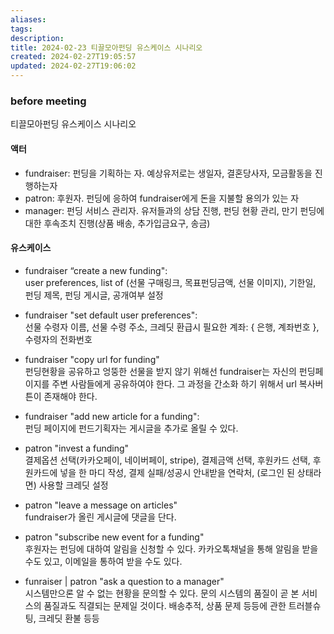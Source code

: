 ```yaml
---
aliases: 
tags: 
description:
title: 2024-02-23 티끌모아펀딩 유스케이스 시나리오
created: 2024-02-27T19:05:57
updated: 2024-02-27T19:06:02
---
```


### before meeting

티끌모아펀딩 유스케이스 시나리오

#### 액터  

- fundraiser: 펀딩을 기획하는 자. 예상유저로는 생일자, 결혼당사자, 모금활동을 진행하는자  
- patron: 후원자. 펀딩에 응하여 fundraiser에게 돈을 지불할 용의가 있는 자  
- manager: 펀딩 서비스 관리자. 유저들과의 상담 진행, 펀딩 현황 관리, 만기 펀딩에 대한 후속조치 진행(상품 배송, 추가입금요구, 송금)  

#### 유스케이스  

- fundraiser “create a new funding":  
user preferences, list of (선물 구매링크, 목표펀딩금액, 선물 이미지), 기한일, 펀딩 제목, 펀딩 게시글, 공개여부 설정
  
- fundraiser "set default user preferences":  
선물 수령자 이름, 선물 수령 주소, 크레딧 환급시 필요한 계좌: { 은행, 계좌번호 }, 수령자의 전화번호

- fundraiser "copy url for funding"  
펀딩현황을 공유하고 엉뚱한 선물을 받지 않기 위해선 fundraiser는 자신의 펀딩페이지를 주변 사람들에게 공유하여야 한다. 그 과정을 간소화 하기 위해서 url 복사버튼이 존재해야 한다.

- fundraiser "add new article for a funding":  
펀딩 페이지에 펀드기획자는 게시글을 추가로 올릴 수 있다.
  
- patron "invest a funding"  
결제옵션 선택(카카오페이, 네이버페이, stripe), 결제금액 선택, 후원카드 선택, 후원카드에 넣을 한 마디 작성, 결제 실패/성공시 안내받을 연락처, (로그인 된 상태라면) 사용할 크레딧 설정
  
- patron "leave a message on articles"  
fundraiser가 올린 게시글에 댓글을 단다.

- patron "subscribe new event for a funding"  
후원자는 펀딩에 대하여 알림을 신청할 수 있다. 카카오톡채널을 통해 알림을 받을 수도 있고, 이메일을 통하여 받을 수도 있다. 

- funraiser | patron "ask a question to a manager"  
시스템만으론 알 수 없는 현황을 문의할 수 있다. 문의 시스템의 품질이 곧 본 서비스의 품질과도 직결되는 문제일 것이다. 배송추적, 상품 문제 등등에 관한 트러블슈팅, 크레딧 환불 등등
